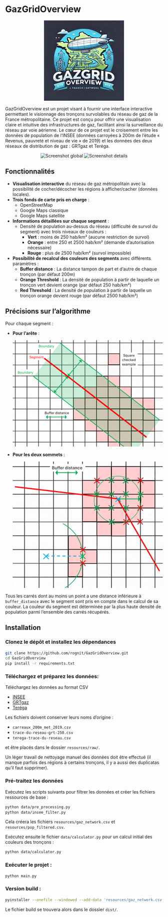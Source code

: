 # GazGridOverview
<div style="text-align: center;">
    <img src="doc/resized_icons/icon4.png" alt="Logo" />
</div>

GazGridOverview est un projet visant à fournir une interface interactive permettant le visionnage des tronçons survolables du réseau de gaz de la France métropolitaine. Ce projet est conçu pour offrir une visualisation claire et intuitive des infrastructures de gaz, facilitant ainsi la surveillance du réseau par voie aérienne. Le cœur de ce projet est le croisement entre les données de population de l’INSEE (données carroyées à 200m de l’étude « Revenus, pauvreté et niveau de vie » de 2019) et les données des deux réseaux de distribution de gaz : GRTgaz et Teréga.

<div style="text-align: center;">
    <img src="doc/images/Screenshot global.png" alt="Screenshot global" />
    <img src="doc/images/Screenshot details.png" alt="Screenshot details" />
</div>

## Fonctionnalités

- **Visualisation interactive** du réseau de gaz métropolitain avec la possibilité de cocher/décocher les régions à afficher/cacher (données locales).
- **Trois fonds de carte pris en charge** :
  - OpenStreetMap
  - Google Maps classique
  - Google Maps satellite
- **Informations détaillées sur chaque segment** :
  - Densité de population au-dessus du réseau (difficulté de survol du segment) avec trois niveaux de couleurs :
    - **Vert** : moins de 250 hab/km² (aucune restriction de survol)
    - **Orange** : entre 250 et 2500 hab/km² (demande d’autorisation nécessaire)
    - **Rouge** : plus de 2500 hab/km² (survol impossible)
- **Possibilité de recalcul des couleurs des segments** avec différents paramètres :
  - **Buffer distance** : La distance tampon de part et d’autre de chaque tronçon (par défaut 200m)
  - **Orange Threshold** : La densité de population à partir de laquelle un tronçon vert devient orange (par défaut 250 hab/km²)
  - **Red Threshold** : La densité de population à partir de laquelle un tronçon orange devient rouge (par défaut 2500 hab/km²)

## Précisions sur l’algorithme

Pour chaque segment :
- **Pour l’arête** :

  <div style="text-align: center;">
    <img src="doc/images/edge.png" alt="edge" />
  </div>

- **Pour les deux sommets** :

  <div style="text-align: center;">
    <img src="doc/images/vertex.png" alt="vertex" />
  </div>

Tous les carrés dont au moins un point a une distance inférieure à `buffer_distance` avec le segment sont pris en compte dans le calcul de sa couleur. La couleur du segment est déterminée par la plus haute densité de population parmi l’ensemble des carrés récupérés.

## Installation

### Clonez le dépôt et installez les dépendances

```bash
git clone https://github.com/rognit/GazGridOverview.git
cd GazGridOverview
pip install -r requirements.txt
```

### Téléchargez et préparez les données:
Téléchargez les données au format CSV

- [INSEE](https://www.insee.fr/fr/statistiques/7655475?sommaire=7655515)
- [GRTgaz](https://www.data.gouv.fr/fr/datasets/trace-simplifie-du-reseau-grtgaz-precis-a-environ-250-m/)
- [Teréga](https://www.data.gouv.fr/fr/datasets/trace-simplifie-du-reseau-terega-precis-a-environ-250-m/)

Les fichiers doivent conserver leurs noms d’origine :
- `carreaux_200m_met_2019.csv`
- `trace-du-reseau-grt-250.csv`
- `terega-trace-du-reseau.csv`

et être placés dans le dossier `resources/raw/`.

Un léger travail de nettoyage manuel des données doit être effectué (il manque parfois des régions à certains tronçons, il y a aussi des duplicatas qu’il faut supprimer).

### Pré-traitez les données
Exécutez les scripts suivants pour filtrer les données et créer les fichiers ressources de base :


```bash
python data/pre_processing.py
python data/insee_filter.py
```

Cela créera les fichiers `resources/gaz_network.csv` et `resources/pop_filtered.csv`.

Exécutez ensuite le fichier `data/calculator.py` pour un calcul initial des couleurs des tronçons :

```bash
python data/calculator.py
```

### Exécuter le projet :

```bash
python main.py
```

### Version build :

```bash
pyinstaller --onefile --windowed --add-data 'resources/gaz_network.csv:resources' --add-data 'resources/gaz_network_colored.csv:resources' --add-data 'resources/gaz_network_colored_merged.csv:resources' --add-data 'resources/pop_filtered.csv:resources' --name GazGridOverview main.py
```

Le fichier build se trouvera alors dans le dossier `dist/`.